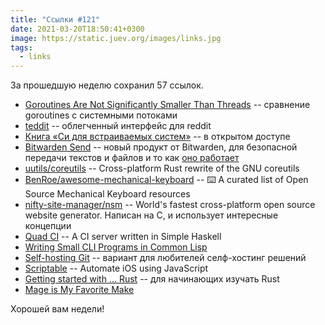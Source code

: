 ```yaml
---
title: "Ссылки #121"
date: 2021-03-20T18:50:41+0300
image: https://static.juev.org/images/links.jpg
tags: 
  - links
---
```

За прошедшую неделю сохранил 57 ссылок.

* [Goroutines Are Not Significantly Smaller Than Threads](https://matklad.github.io/2021/03/12/goroutines-are-not-significantly-smaller-than-threads.html) -- сравнение goroutines с системными потоками
* [teddit](https://teddit.net/) -- облегченный интерфейс для reddit
* [Книга «Си для встраиваемых систем»](http://themagicsmoke.ru/books/c_for_embedded_systems/) -- в открытом доступе
* [Bitwarden Send](https://bitwarden.com/products/send/) -- новый продукт от Bitwarden, для безопасной передачи текстов и файлов и то как [оно работает](https://bitwarden.com/blog/post/bitwarden-send-how-it-works/)
* [uutils/coreutils](https://github.com/uutils/coreutils) -- Cross-platform Rust rewrite of the GNU coreutils
* [BenRoe/awesome-mechanical-keyboard](https://github.com/BenRoe/awesome-mechanical-keyboard) -- ⌨️  A curated list of Open Source Mechanical Keyboard resources
* [nifty-site-manager/nsm](https://github.com/nifty-site-manager/nsm) -- World's fastest cross-platform open source website generator. Написан на C, и использует интересные концепции
* [Quad CI](https://github.com/alpacaaa/quad-ci) -- A CI server written in Simple Haskell
* [Writing Small CLI Programs in Common Lisp](https://stevelosh.com/blog/2021/03/small-common-lisp-cli-programs/)
* [Self-hosting Git](https://peppe.rs/posts/self-hosting_git/) -- вариант для любителей селф-хостинг решений
* [Scriptable](https://scriptable.app/) -- Automate iOS using JavaScript
* [Getting started with … Rust](https://stackoverflow.blog/2021/03/15/getting-started-with-rust/) -- для начинающих изучать Rust
* [Mage is My Favorite Make](https://carolynvanslyck.com/blog/2021/01/mage-is-my-favorite-make/)

Хорошей вам недели!
